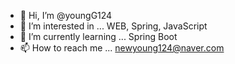 - 👋 Hi, I’m @youngG124
- 👀 I’m interested in ... WEB, Spring, JavaScript
- 🌱 I’m currently learning ... Spring Boot
- 📫 How to reach me ... newyoung124@naver.com

<!---
youngG124/youngG124 is a ✨ special ✨ repository because its `README.md` (this file) appears on your GitHub profile.
You can click the Preview link to take a look at your changes.

- 📜 My blog https://blog.naver.com/newyoung124
--->
